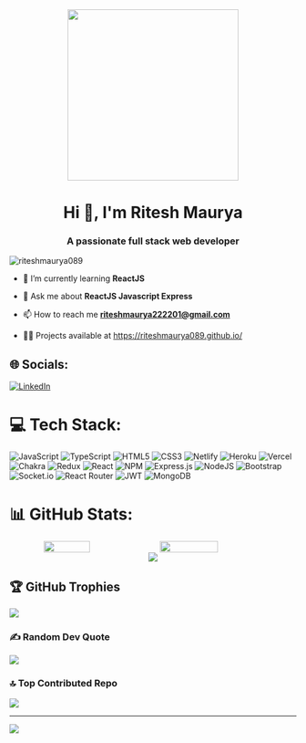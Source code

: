  <div align="center">
  <img src="https://showmecourses.com/wp-content/uploads/2021/10/web-development.webp" height="300" width="auto">
</div>
<h1 align="center">Hi 👋, I'm Ritesh Maurya</h1>
<h3 align="center">A passionate full stack web developer</h3>

<p align="left"> <img src="https://komarev.com/ghpvc/?username=nissharma&label=Profile%20views&color=0e75b6&style=flat" alt="riteshmaurya089" /> </p>

- 🌱 I’m currently learning **ReactJS**

- 💬 Ask me about **ReactJS Javascript Express**

- 📫 How to reach me **riteshmaurya222201@gmail.com**
 
- 👨‍💻 Projects available at https://riteshmaurya089.github.io/




## 🌐 Socials:
[![LinkedIn](https://img.shields.io/badge/LinkedIn-%230077B5.svg?logo=linkedin&logoColor=white)](https://www.linkedin.com/in/ritesh-maurya-44997221a/) 
# 💻 Tech Stack:
![JavaScript](https://img.shields.io/badge/javascript-%23323330.svg?style=for-the-badge&logo=javascript&logoColor=%23F7DF1E) ![TypeScript](https://img.shields.io/badge/typescript-%23007ACC.svg?style=for-the-badge&logo=typescript&logoColor=white) ![HTML5](https://img.shields.io/badge/html5-%23E34F26.svg?style=for-the-badge&logo=html5&logoColor=white) ![CSS3](https://img.shields.io/badge/css3-%231572B6.svg?style=for-the-badge&logo=css3&logoColor=white) ![Netlify](https://img.shields.io/badge/netlify-%23000000.svg?style=for-the-badge&logo=netlify&logoColor=#00C7B7) ![Heroku](https://img.shields.io/badge/heroku-%23430098.svg?style=for-the-badge&logo=heroku&logoColor=white) ![Vercel](https://img.shields.io/badge/vercel-%23000000.svg?style=for-the-badge&logo=vercel&logoColor=white) ![Chakra](https://img.shields.io/badge/chakra-%234ED1C5.svg?style=for-the-badge&logo=chakraui&logoColor=white) ![Redux](https://img.shields.io/badge/redux-%23593d88.svg?style=for-the-badge&logo=redux&logoColor=white) ![React](https://img.shields.io/badge/react-%2320232a.svg?style=for-the-badge&logo=react&logoColor=%2361DAFB) ![NPM](https://img.shields.io/badge/NPM-%23000000.svg?style=for-the-badge&logo=npm&logoColor=white) ![Express.js](https://img.shields.io/badge/express.js-%23404d59.svg?style=for-the-badge&logo=express&logoColor=%2361DAFB) ![NodeJS](https://img.shields.io/badge/node.js-6DA55F?style=for-the-badge&logo=node.js&logoColor=white) ![Bootstrap](https://img.shields.io/badge/bootstrap-%23563D7C.svg?style=for-the-badge&logo=bootstrap&logoColor=white) ![Socket.io](https://img.shields.io/badge/Socket.io-black?style=for-the-badge&logo=socket.io&badgeColor=010101) ![React Router](https://img.shields.io/badge/React_Router-CA4245?style=for-the-badge&logo=react-router&logoColor=white) ![JWT](https://img.shields.io/badge/JWT-black?style=for-the-badge&logo=JSON%20web%20tokens) ![MongoDB](https://img.shields.io/badge/MongoDB-%234ea94b.svg?style=for-the-badge&logo=mongodb&logoColor=white)
# 📊 GitHub Stats:


<div align="center">
  <div style="display: flex;">
    <img width="40%" src="https://github-readme-stats.vercel.app/api?username=riteshmaurya089&theme=dark&hide_border=false&include_all_commits=false&count_private=false" style="vertical-align: top;" />
    <img  width="45%" src="https://github-readme-streak-stats.herokuapp.com/?user=riteshmaurya089&theme=dark&hide_border=false" />
  </div>
</div>

<div align="center" >
  <img src="https://github-readme-stats.vercel.app/api/top-langs/?username=riteshmaurya089&theme=dark&hide_border=false&include_all_commits=false&count_private=false&layout=compact" />
</div>

## 🏆 GitHub Trophies
![](https://github-profile-trophy.vercel.app/?username=riteshmaurya089&theme=onedark&no-frame=true&no-bg=true&margin-w=4)

### ✍️ Random Dev Quote
![](https://quotes-github-readme.vercel.app/api?type=horizontal&theme=radical)

### 🔝 Top Contributed Repo
![](https://github-contributor-stats.vercel.app/api?username=riteshmaurya089&limit=5&theme=dark&combine_all_yearly_contributions=true)

---
[![](https://visitcount.itsvg.in/api?id=riteshmaurya089&icon=0&color=0)](https://visitcount.itsvg.in)

<!-- Proudly created with GPRM ( https://gprm.itsvg.in ) -->
<!--

<img src="https://camo.githubusercontent.com/48ec00ed4c84e771db4a1db90b56352923a8d644452a32b434d68e97006c9337/68747470733a2f2f63686b736b696c6c732e636f6d2f77702d636f6e74656e742f75706c6f6164732f323032302f30342f504e432d416e696d617465642d42616e6e6572732e676966">






<h3 align="left">Connect with me:</h3>
<a href="https://www.linkedin.com/in/ritesh-maurya-44997221a/">
  <img width="30px" src="https://raw.githubusercontent.com/rahuldkjain/github-profile-readme-generator/master/src/images/icons/Social/linked-in-alt.svg">
</a><br>

- 🌱 I’m currently learning **ReactJS**

- 💬 Ask me about **ReactJS Javascript Express**

- 📫 How to reach me **riteshmaurya222201@gmail.com**
 
- 👨‍💻 Projects available at https://riteshmaurya089.github.io/

<p align="left">


<h3 align="left">Languages and Tools:</h3>
<p align="left"> <a href="https://www.w3schools.com/css/" target="_blank" rel="noreferrer"> <img src="https://raw.githubusercontent.com/devicons/devicon/master/icons/css3/css3-original-wordmark.svg" alt="css3" width="40" height="40"/> </a> <a href="https://www.w3.org/html/" target="_blank" rel="noreferrer"> <img src="https://raw.githubusercontent.com/devicons/devicon/master/icons/html5/html5-original-wordmark.svg" alt="html5" width="40" height="40"/> </a> <a href="https://developer.mozilla.org/en-US/docs/Web/JavaScript" target="_blank" rel="noreferrer"> <img src="https://raw.githubusercontent.com/devicons/devicon/master/icons/javascript/javascript-original.svg" alt="javascript" width="40" height="40"/> </a> <a href="https://www.mongodb.com/" target="_blank" rel="noreferrer"> <img src="https://raw.githubusercontent.com/devicons/devicon/master/icons/mongodb/mongodb-original-wordmark.svg" alt="mongodb" width="40" height="40"/> </a> <a href="https://nodejs.org" target="_blank" rel="noreferrer"> <img src="https://raw.githubusercontent.com/devicons/devicon/master/icons/nodejs/nodejs-original-wordmark.svg" alt="nodejs" width="40" height="40"/> </a> <a href="https://reactjs.org/" target="_blank" rel="noreferrer"> <img src="https://raw.githubusercontent.com/devicons/devicon/master/icons/react/react-original-wordmark.svg" alt="react" width="40" height="40"/> </a> </p>

<p><img align="left"  src="https://github-readme-stats.vercel.app/api/top-langs?username=riteshmaurya089&show_icons=true&locale=en&layout=compact" alt="riteshmaurya089" /></p>

<p>&nbsp;<img align="center" src="https://github-readme-stats.vercel.app/api?username=riteshmaurya089&show_icons=true&locale=en" alt="riteshmaurya089" /></p>

<p><img align="center" src="https://github-readme-streak-stats.herokuapp.com/?user=riteshmaurya089&" alt="nissharma" /></p>



**riteshmaurya089/riteshmaurya089** is a ✨ _special_ ✨ repository because its `README.md` (this file) appears on your GitHub profile.

Here are some ideas to get you started:

- 🔭 I’m currently working on ...
- 🌱 I’m currently learning ...
- 👯 I’m looking to collaborate on ...
- 🤔 I’m looking for help with ...
- 💬 Ask me about ...
- 📫 How to reach me: ...
- 😄 Pronouns: ...
- ⚡ Fun fact: ...
-->
